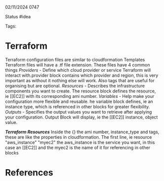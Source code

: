 02/11/2024 0747

Status #idea

Tags:

# Terraform

Terraform configuration files are similar to cloudformation Templates
Terraform files will have a .tf file extension.
These files have 4 common things
	*Providers* - Define which cloud provider or service Terraform will interact with.provider block contains which provider and region, this is very important as without it nothing else will work. Also tags that are useful for organising but are optional.
	*Resources* - Describes the infrastructure components you want to create. The resource block defines the resource, ie [[EC2]] with its corresponding ami number.
	*Variables* - Help make your configuration more flexible and reusable. he variable block defines, ie an instance type, which is referenced in other blocks for greater flexibility.
	*Outputs* - Specifies the output values you want to retrieve after applying your configuration. Output Block will display, ie the [[EC2]] instance, object value.

***Terraform Resources***
Inside the {} the ami number, instance_type and tags, these are like the properties in cloudformation. The first line, ie
resource "aws_instance" "myec2" 
the aws_instance is the service you want, in this case an [[EC2]] and the myec2 is the name of it for referencing in other blocks







# References
